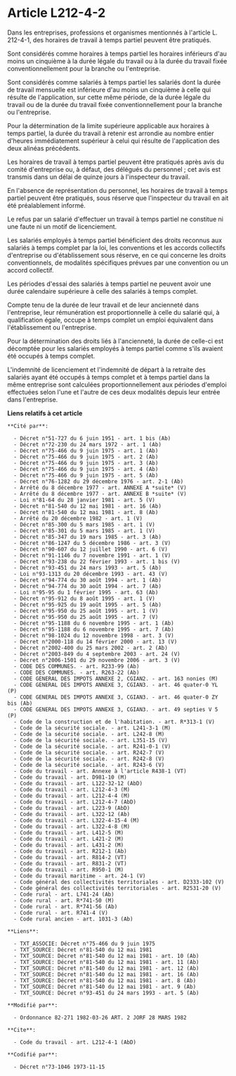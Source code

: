 # Article L212-4-2

Dans les entreprises, professions et organismes mentionnés à l'article L. 212-4-1, des horaires de travail à temps partiel
peuvent être pratiqués.

Sont considérés comme horaires à temps partiel les horaires inférieurs d'au moins un cinquième à la durée légale du travail
ou à la durée du travail fixée conventionnellement pour la branche ou l'entreprise.

Sont considérés comme salariés à temps partiel les salariés dont la durée de travail mensuelle est inférieure d'au moins un
cinquième à celle qui résulte de l'application, sur cette même période, de la durée légale du travail ou de la durée du
travail fixée conventionnellement pour la branche ou l'entreprise.

Pour la détermination de la limite supérieure applicable aux horaires à temps partiel, la durée du travail à retenir est
arrondie au nombre entier d'heures immédiatement supérieur à celui qui résulte de l'application des deux alinéas précédents.

Les horaires de travail à temps partiel peuvent être pratiqués après avis du comité d'entreprise ou, à défaut, des délégués
du personnel ; cet avis est transmis dans un délai de quinze jours à l'inspecteur du travail.

En l'absence de représentation du personnel, les horaires de travail à temps partiel peuvent être pratiqués, sous réserve que
l'inspecteur du travail en ait été préalablement informé.

Le refus par un salarié d'effectuer un travail à temps partiel ne constitue ni une faute ni un motif de licenciement.

Les salariés employés à temps partiel bénéficient des droits reconnus aux salariés à temps complet par la loi, les
conventions et les accords collectifs d'entreprise ou d'établissement sous réserve, en ce qui concerne les droits
conventionnels, de modalités spécifiques prévues par une convention ou un accord collectif.

Les périodes d'essai des salariés à temps partiel ne peuvent avoir une durée calendaire supérieure à celle des salariés à
temps complet.

Compte tenu de la durée de leur travail et de leur ancienneté dans l'entreprise, leur rémunération est proportionnelle à
celle du salarié qui, à qualification égale, occupe à temps complet un emploi équivalent dans l'établissement ou
l'entreprise.

Pour la détermination des droits liés à l'ancienneté, la durée de celle-ci est décomptée pour les salariés employés à temps
partiel comme s'ils avaient été occupés à temps complet.

L'indemnité de licenciement et l'indemnité de départ à la retraite des salariés ayant été occupés à temps complet et à temps
partiel dans la même entreprise sont calculées proportionnellement aux périodes d'emploi effectuées selon l'une et l'autre de
ces deux modalités depuis leur entrée dans l'entreprise.

**Liens relatifs à cet article**

	**Cité par**:

	  - Décret n°51-727 du 6 juin 1951 - art. 1 bis (Ab)
	  - Décret n°72-230 du 24 mars 1972 - art. 1 (Ab)
	  - Décret n°75-466 du 9 juin 1975 - art. 1 (Ab)
	  - Décret n°75-466 du 9 juin 1975 - art. 2 (Ab)
	  - Décret n°75-466 du 9 juin 1975 - art. 3 (Ab)
	  - Décret n°75-466 du 9 juin 1975 - art. 4 (Ab)
	  - Décret n°75-466 du 9 juin 1975 - art. 5 (Ab)
	  - Décret n°76-1282 du 29 décembre 1976 - art. 2-1 (Ab)
	  - Arrêté du 8 décembre 1977 - art. ANNEXE A *suite* (V)
	  - Arrêté du 8 décembre 1977 - art. ANNEXE B *suite* (V)
	  - Loi n°81-64 du 28 janvier 1981 - art. 5 (V)
	  - Décret n°81-540 du 12 mai 1981 - art. 16 (Ab)
	  - Décret n°81-540 du 12 mai 1981 - art. 8 (Ab)
	  - Arrêté du 20 décembre 1982 - art. 1 (V)
	  - Décret n°85-300 du 5 mars 1985 - art. 1 (V)
	  - Décret n°85-301 du 5 mars 1985 - art. 1 (V)
	  - Décret n°85-347 du 19 mars 1985 - art. 3 (Ab)
	  - Décret n°86-1247 du 5 décembre 1986 - art. 3 (V)
	  - Décret n°90-607 du 12 juillet 1990 - art. 6 (V)
	  - Décret n°91-1146 du 7 novembre 1991 - art. 1 (V)
	  - Décret n°93-238 du 22 février 1993 - art. 1 bis (V)
	  - Décret n°93-451 du 24 mars 1993 - art. 5 (Ab)
	  - Loi n°93-1313 du 20 décembre 1993 - art. 43 (V)
	  - Décret n°94-774 du 30 août 1994 - art. 1 (Ab)
	  - Décret n°94-774 du 30 août 1994 - art. 7 (Ab)
	  - Loi n°95-95 du 1 février 1995 - art. 63 (Ab)
	  - Décret n°95-912 du 8 août 1995 - art. 1 (V)
	  - Décret n°95-925 du 19 août 1995 - art. 5 (Ab)
	  - Décret n°95-950 du 25 août 1995 - art. 1 (V)
	  - Décret n°95-950 du 25 août 1995 - art. 7 (V)
	  - Décret n°95-1188 du 6 novembre 1995 - art. 1 (Ab)
	  - Décret n°95-1188 du 6 novembre 1995 - art. 7 (Ab)
	  - Décret n°98-1024 du 12 novembre 1998 - art. 3 (V)
	  - Décret n°2000-118 du 14 février 2000 - art. 13 (V)
	  - Décret n°2002-400 du 25 mars 2002 - art. 2 (Ab)
	  - Décret n°2003-849 du 4 septembre 2003 - art. 24 (V)
	  - Décret n°2006-1501 du 29 novembre 2006 - art. 3 (V)
	  - CODE DES COMMUNES. - art. R233-99 (Ab)
	  - CODE DES COMMUNES. - art. R263-22 (Ab)
	  - CODE GENERAL DES IMPOTS ANNEXE 2, CGIAN2. - art. 163 nonies (M)
	  - CODE GENERAL DES IMPOTS ANNEXE 3, CGIAN3. - art. 46 quater-0 YL (P)
	  - CODE GENERAL DES IMPOTS ANNEXE 3, CGIAN3. - art. 46 quater-0 ZY bis (Ab)
	  - CODE GENERAL DES IMPOTS ANNEXE 3, CGIAN3. - art. 49 septies V 5 (P)
	  - Code de la construction et de l'habitation. - art. R*313-1 (V)
	  - Code de la sécurité sociale. - art. L241-3-1 (M)
	  - Code de la sécurité sociale. - art. L242-8 (M)
	  - Code de la sécurité sociale. - art. L351-15 (V)
	  - Code de la sécurité sociale. - art. R241-0-1 (V)
	  - Code de la sécurité sociale. - art. R242-7 (V)
	  - Code de la sécurité sociale. - art. R242-8 (V)
	  - Code de la sécurité sociale. - art. R243-6 (V)
	  - Code du travail - art. Annexe à l'article R438-1 (VT)
	  - Code du travail - art. D981-10 (M)
	  - Code du travail - art. L122-32-12 (AbD)
	  - Code du travail - art. L212-4-3 (M)
	  - Code du travail - art. L212-4-4 (M)
	  - Code du travail - art. L212-4-7 (AbD)
	  - Code du travail - art. L223-9 (AbD)
	  - Code du travail - art. L322-12 (Ab)
	  - Code du travail - art. L322-4-15-4 (M)
	  - Code du travail - art. L322-4-8 (M)
	  - Code du travail - art. L412-5 (M)
	  - Code du travail - art. L421-2 (M)
	  - Code du travail - art. L431-2 (M)
	  - Code du travail - art. R212-1 (Ab)
	  - Code du travail - art. R814-2 (VT)
	  - Code du travail - art. R831-2 (VT)
	  - Code du travail - art. R950-1 (M)
	  - Code du travail maritime - art. 24-1 (V)
	  - Code général des collectivités territoriales - art. D2333-102 (V)
	  - Code général des collectivités territoriales - art. R2531-20 (V)
	  - Code rural - art. L741-24 (Ab)
	  - Code rural - art. R*741-50 (M)
	  - Code rural - art. R*741-56 (Ab)
	  - Code rural - art. R741-4 (V)
	  - Code rural ancien - art. 1031-3 (Ab)

	**Liens**:

	  - TXT_ASSOCIE: Décret n°75-466 du 9 juin 1975
	  - TXT_SOURCE: Décret n°81-540 du 12 mai 1981
	  - TXT_SOURCE: Décret n°81-540 du 12 mai 1981 - art. 10 (Ab)
	  - TXT_SOURCE: Décret n°81-540 du 12 mai 1981 - art. 11 (Ab)
	  - TXT_SOURCE: Décret n°81-540 du 12 mai 1981 - art. 12 (Ab)
	  - TXT_SOURCE: Décret n°81-540 du 12 mai 1981 - art. 16 (Ab)
	  - TXT_SOURCE: Décret n°81-540 du 12 mai 1981 - art. 8 (Ab)
	  - TXT_SOURCE: Décret n°81-540 du 12 mai 1981 - art. 9 (Ab)
	  - TXT_SOURCE: Décret n°93-451 du 24 mars 1993 - art. 5 (Ab)

	**Modifié par**:

	  - Ordonnance 82-271 1982-03-26 ART. 2 JORF 28 MARS 1982

	**Cite**:

	  - Code du travail - art. L212-4-1 (AbD)

	**Codifié par**:

	  - Décret n°73-1046 1973-11-15

